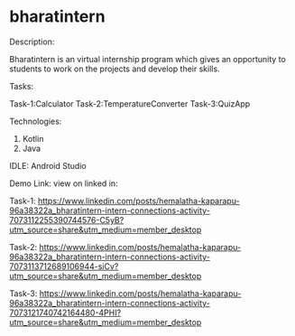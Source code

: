 # bharatintern
Description:

Bharatintern is an virtual internship program which gives an opportunity to students to work on the projects and develop their skills.

Tasks:

Task-1:Calculator
Task-2:TemperatureConverter
Task-3:QuizApp

Technologies:
1. Kotlin
2. Java

IDLE:
Android Studio

Demo Link:
view on linked in:

Task-1: https://www.linkedin.com/posts/hemalatha-kaparapu-96a38322a_bharatintern-intern-connections-activity-7073112255390744576-C5yB?utm_source=share&utm_medium=member_desktop

Task-2: https://www.linkedin.com/posts/hemalatha-kaparapu-96a38322a_bharatintern-intern-connections-activity-7073113712689106944-siCv?utm_source=share&utm_medium=member_desktop

Task-3: https://www.linkedin.com/posts/hemalatha-kaparapu-96a38322a_bharatintern-intern-connections-activity-7073121740742164480-4PHI?utm_source=share&utm_medium=member_desktop

